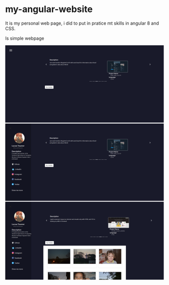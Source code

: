 # my-angular-website

It is my personal web page, i did to put in pratice mt skills in angular 8 and CSS.

Is simple webpage

![Home|width=36px|height=36px](https://raw.githubusercontent.com/LuccasTraumer/my-angular-website/master/my-web-site/src/assets/example/01%20(1).png)
![Home Border|width=36px|height=36px](https://raw.githubusercontent.com/LuccasTraumer/my-angular-website/master/my-web-site/src/assets/example/01%20(2).png)
![Home Open|width=36px|height=36px](https://raw.githubusercontent.com/LuccasTraumer/my-angular-website/master/my-web-site/src/assets/example/01%20(3).png)
